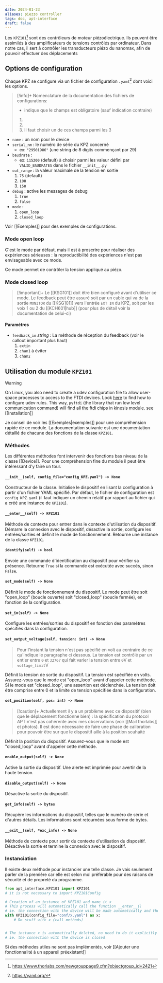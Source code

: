 ```yaml
---
date: 2024-01-23
aliases: piezzo controller
tags: doc, apt-interface
draft: false
---
```


Les `KPZ101`[^1] sont des contrôleurs de moteur piézoélectrique. Ils peuvent être assimilés à des amplificateurs de tensions contrôlés par ordinateur. Dans notre cas, il sert à contrôler les transducteurs piézo du nanomax, afin de pouvoir effectuer des déplacements 

## Options de configuration

Chaque KPZ se configure via un fichier de configuration `.yaml`[^2] dont voici les options.

> [!info]+
> Nomenclature de la documentation des fichiers de configurations:
> - indique que le champs est obligatoire (sauf indication contraire)
> 1.
> 2.
> 3. Il faut choisir un de ces champs parmi les 3

- `name` : un nom pour le device
- `serial_nm` : le numéro de série du KPZ concerné
	- ex: `"29501986"` (une string de 8 digits commençant par 29)
- `baudrate` :
	- ex: `115200` (default) à choisir parmi les valeur défini par `VALID_BAUDRATES` dans le fichier `__init__.py`
- `out_range` : la valeur maximale de la tension en sortie
	1. `75` (default)
	2. `100`
	3. `150`
- `debug` : active les messages de debug
	1. `true`
	2. `false`
- `mode` : 
	1. `open_loop`
	2. `closed_loop`

Voir [[Exemples]] pour des exemples de configurations.

### Mode open loop

C'est le mode par défaut, mais il est à proscrire pour réaliser des expériences sérieuses : la reproductibilité des expériences n'est pas envisageable avec ce mode.

Ce mode permet de contrôler la tension appliqué au piézo.

### Mode closed loop

> [!important]+ 
> Le [[KSG101]] doit être bien configuré avant d'utiliser ce mode. Le feedback peut être assuré soit par un cable qui va de la sortie `MONITOR` du [[KSG101]] vers l'entrée `EXT IN` du KPZ, soit par les voix 1 ou 2 du [[KCH601|hub]] (pour plus de détail voir la documentation de celui-ci)

#### Paramètres

- `feedback_in` *string* : La méthode de réception du feedback (voir le callout important plus haut)
	1. `extin`
	2. `chan1` à éviter
	3. `chan2`

## Utilisation du module `KPZ101`

> [!warning] 
> On Linux, you also need to create a udev configuration file to allow user-space processes to access to the FTDI devices. 
> Look [here](https://eblot.github.io/pyftdi/installation.html) to find how to configure udev rules.
> This way, `pyftdi` (the library that run low level communication command) will find all the ftdi chips in kinesis module.
> see [[Installation]]


Je conseil de voir les [[Exemples|exemples]] pour une compréhension rapide de ce module. La documentation suivante est une documentation détaillé de chacune des fonctions de la classe `KPZ101`.

### Méthodes

Les différentes méthodes font intervenir des fonctions bas niveau de la classe [[Device]]. Pour une compréhension fine du module il peut être intéressant d'y faire un tour.

#### `__init__(self, config_file="config_KPZ.yaml") -> None`

Constructeur de la classe. Initialise le dispositif en lisant la configuration à partir d'un fichier YAML spécifié. Par défaut, le fichier de configuration est `config_KPZ.yaml` (il faut indiquer un chemin relatif par rapport au fichier qui a créé une instance de `KPZ101`).

#### `__enter__(self) -> KPZ101`

Méthode de contexte pour entrer dans le contexte d'utilisation du dispositif. Démarre la connexion avec le dispositif, désactive la sortie, configure les entrées/sorties et définit le mode de fonctionnement. Retourne une instance de la classe `KPZ101`.

#### `identify(self) -> bool`

Envoie une commande d'identification au dispositif pour vérifier sa présence. Retourne `True` si la commande est exécutée avec succès, sinon `False`.

#### `set_mode(self) -> None`

Définit le mode de fonctionnement du dispositif. Le mode peut être soit "open_loop" (boucle ouverte) soit "closed_loop" (boucle fermée), en fonction de la configuration.

#### `set_io(self) -> None`

Configure les entrées/sorties du dispositif en fonction des paramètres spécifiés dans la configuration.

#### `set_output_voltage(self, tension: int) -> None`

> Pour l'instant la tension n'est pas spécifié en volt au contraire de ce qu'indique le paragraphe ci dessous. La tension est contrôlé par un entier entre `0` et `32767` qui fait varier la tension entre `0`V et `voltage_limit`V

Définit la tension de sortie du dispositif. La tension est spécifiée en volts. Assurez-vous que le mode est "open_loop" avant d'appeler cette méthode. Si le mode est "closed_loop", une assertion est déclenchée. La tension doit être comprise entre 0 et la limite de tension spécifiée dans la configuration.

#### `set_position(self, pos: int) -> None`

> [!caution]+
> Actuellement il y a un problème avec ce dispositif (bien que le déplacement fonctionne bien) : la spécification du protocol APT n'est pas cohérente avec mes observations (voir [[Mail thorlabs]] et photos).
> Il est donc nécessaire de faire une phase de calibration pour pouvoir être sur que le dispositif aille à la position souhaité

Définit la position du dispositif. Assurez-vous que le mode est "closed_loop" avant d'appeler cette méthode.

#### `enable_output(self) -> None`

Active la sortie du dispositif. Une alerte est imprimée pour avertir de la haute tension.

#### `disable_output(self) -> None`

Désactive la sortie du dispositif.

#### `get_info(self) -> bytes`

Récupère les informations du dispositif, telles que le numéro de série et d'autres détails. Les informations sont retournées sous forme de bytes.

#### `__exit__(self, *exc_info) -> None`

Méthode de contexte pour sortir du contexte d'utilisation du dispositif. Désactive la sortie et termine la connexion avec le dispositif.

### Instanciation

Il existe deux méthode pour instancier une telle classe. Je vais seulement parler de la première car elle est selon moi préférable pour des raisons de sécurité et de propreté du programme.

```python
from apt_interface.KPZ101 import KPZ101
# it is not necessary to import KPZ101Config

# Creation of an instance of KPZ101 and name it x
# This process will automatically call the function __enter__() 
# ie. the connection with the device will be made automatically and the parameters in the file x.yaml will be sent to the device
with KPZ101(config_file="conf/x.yaml") as x:
	# Do stuff with x (call methods)


# The instance x is automatically deleted, no need to do it explicitly
# ie. the connection with the device is closed
```

Si des méthodes utiles ne sont pas implémentés, voir [[Ajouter une fonctionnalité à un appareil préexistant]]

[^1]: https://www.thorlabs.com/newgrouppage9.cfm?objectgroup_id=2421
[^2]: https://yaml.org/